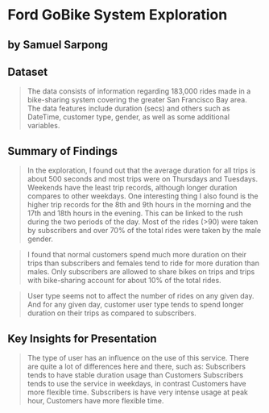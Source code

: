 # Ford GoBike System Exploration
## by Samuel Sarpong


## Dataset

> The data consists of information regarding 183,000 rides made in a bike-sharing system covering the greater San Francisco Bay area. The data features include duration (secs) and others such as DateTime, customer type, gender, as well as some additional variables.


## Summary of Findings

> In the exploration, I found out that the average duration for all trips is about 500 seconds and most trips were on Thursdays and Tuesdays. Weekends have the least trip records, although longer duration compares to other weekdays. One interesting thing I also found is the higher trip records for the 8th and 9th hours in the morning and the 17th and 18th hours in the evening. This can be linked to the rush during the two periods of the day. Most of the rides (>90) were taken by subscribers and over 70% of the total rides were taken by the male gender.

> I found that normal customers spend much more duration on their trips than subscribers and females tend to ride for more duration than males. Only subscribers are allowed to share bikes on trips and trips with bike-sharing account for about 10% of the total rides.

> User type seems not to affect the number of rides on any given day. And for any given day, customer user type tends to spend longer duration on their trips as compared to subscribers.

## Key Insights for Presentation

> The type of user has an influence on the use of this service. There are quite a lot of differences here and there, such as:
> Subscribers tends to have stable duration usage than Customers
> Subscribers tends to use the service in weekdays, in contrast Customers have more flexible time.
> Subscribers is have very intense usage at peak hour, Customers have more flexible time.


